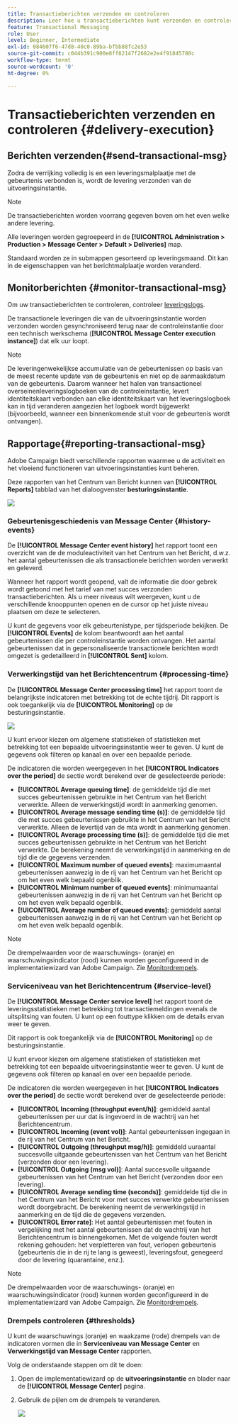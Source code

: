 ```yaml
---
title: Transactieberichten verzenden en controleren
description: Leer hoe u transactieberichten kunt verzenden en controleren
feature: Transactional Messaging
role: User
level: Beginner, Intermediate
exl-id: 084607f6-47d8-40c0-89ba-bfbb88fc2e53
source-git-commit: c044b391c900e8ff82147f2682e2e4f91845780c
workflow-type: tm+mt
source-wordcount: '0'
ht-degree: 0%

---
```


# Transactieberichten verzenden en controleren {#delivery-execution}

## Berichten verzenden{#send-transactional-msg}

Zodra de verrijking volledig is en een leveringsmalplaatje met de gebeurtenis verbonden is, wordt de levering verzonden van de uitvoeringsinstantie.

>[!NOTE]
>
>De transactieberichten worden voorrang gegeven boven om het even welke andere levering.

Alle leveringen worden gegroepeerd in de **[!UICONTROL Administration > Production > Message Center > Default > Deliveries]** map.

Standaard worden ze in submappen gesorteerd op leveringsmaand. Dit kan in de eigenschappen van het berichtmalplaatje worden veranderd.

## Monitorberichten {#monitor-transactional-msg}

Om uw transactieberichten te controleren, controleer [leveringslogs](send.md).

De transactionele leveringen die van de uitvoeringsinstantie worden verzonden worden gesynchroniseerd terug naar de controleinstantie door een technisch werkschema (**[!UICONTROL Message Center execution instance]**) dat elk uur loopt.

>[!NOTE]
>
>De leveringenwekelijkse accumulatie van de gebeurtenissen op basis van de meest recente update van de gebeurtenis en niet op de aanmaakdatum van de gebeurtenis. Daarom wanneer het halen van transactioneel overseinenleveringslogboeken van de controleinstantie, levert identiteitskaart verbonden aan elke identiteitskaart van het leveringslogboek kan in tijd veranderen aangezien het logboek wordt bijgewerkt (bijvoorbeeld, wanneer een binnenkomende stuit voor de gebeurtenis wordt ontvangen).

<!--
To monitor the activity and running of the execution instance(s), see [Transactional messaging reports](transactional-messaging-reports.md).-->

## Rapportage{#reporting-transactional-msg}

Adobe Campaign biedt verschillende rapporten waarmee u de activiteit en het vloeiend functioneren van uitvoeringsinstanties kunt beheren.

Deze rapporten van het Centrum van Bericht kunnen van **[!UICONTROL Reports]** tabblad van het dialoogvenster **besturingsinstantie**.

![](assets/mc-reports.png)

### Gebeurtenisgeschiedenis van Message Center {#history-events}

De **[!UICONTROL Message Center event history]** het rapport toont een overzicht van de de moduleactiviteit van het Centrum van het Bericht, d.w.z. het aantal gebeurtenissen die als transactionele berichten worden verwerkt en geleverd.

Wanneer het rapport wordt geopend, valt de informatie die door gebrek wordt getoond met het tarief van met succes verzonden transactieberichten. Als u meer niveaus wilt weergeven, kunt u de verschillende knooppunten openen en de cursor op het juiste niveau plaatsen om deze te selecteren.

U kunt de gegevens voor elk gebeurtenistype, per tijdsperiode bekijken. De **[!UICONTROL Events]** de kolom beantwoordt aan het aantal gebeurtenissen die per controleinstantie worden ontvangen. Het aantal gebeurtenissen dat in gepersonaliseerde transactionele berichten wordt omgezet is gedetailleerd in **[!UICONTROL Sent]** kolom.


### Verwerkingstijd van het Berichtencentrum {#processing-time}

De **[!UICONTROL Message Center processing time]** het rapport toont de belangrijkste indicatoren met betrekking tot de echte tijdrij. Dit rapport is ook toegankelijk via de **[!UICONTROL Monitoring]** op de besturingsinstantie.

![](assets/mc-processing-time-report.png)

U kunt ervoor kiezen om algemene statistieken of statistieken met betrekking tot een bepaalde uitvoeringsinstantie weer te geven. U kunt de gegevens ook filteren op kanaal en over een bepaalde periode.

De indicatoren die worden weergegeven in het **[!UICONTROL Indicators over the period]** de sectie wordt berekend over de geselecteerde periode:

* **[!UICONTROL Average queuing time]**: de gemiddelde tijd die met succes gebeurtenissen gebruikte in het Centrum van het Bericht verwerkte. Alleen de verwerkingstijd wordt in aanmerking genomen.
* **[!UICONTROL Average message sending time (s)]**: de gemiddelde tijd die met succes gebeurtenissen gebruikte in het Centrum van het Bericht verwerkte. Alleen de levertijd van de mta wordt in aanmerking genomen.
* **[!UICONTROL Average processing time (s)]**: de gemiddelde tijd die met succes gebeurtenissen gebruikte in het Centrum van het Bericht verwerkte. De berekening neemt de verwerkingstijd in aanmerking en de tijd die de gegevens verzenden.
* **[!UICONTROL Maximum number of queued events]**: maximumaantal gebeurtenissen aanwezig in de rij van het Centrum van het Bericht op om het even welk bepaald ogenblik.
* **[!UICONTROL Minimum number of queued events]**: minimumaantal gebeurtenissen aanwezig in de rij van het Centrum van het Bericht op om het even welk bepaald ogenblik.
* **[!UICONTROL Average number of queued events]**: gemiddeld aantal gebeurtenissen aanwezig in de rij van het Centrum van het Bericht op om het even welk bepaald ogenblik.

>[!NOTE]
>
>De drempelwaarden voor de waarschuwings- (oranje) en waarschuwingsindicator (rood) kunnen worden geconfigureerd in de implementatiewizard van Adobe Campaign. Zie [Monitordrempels](#thresholds).



### Serviceniveau van het Berichtencentrum {#service-level}

De **[!UICONTROL Message Center service level]** het rapport toont de leveringsstatistieken met betrekking tot transactiemeldingen evenals de uitsplitsing van fouten. U kunt op een fouttype klikken om de details ervan weer te geven.

Dit rapport is ook toegankelijk via de **[!UICONTROL Monitoring]** op de besturingsinstantie.

U kunt ervoor kiezen om algemene statistieken of statistieken met betrekking tot een bepaalde uitvoeringsinstantie weer te geven. U kunt de gegevens ook filteren op kanaal en over een bepaalde periode.

De indicatoren die worden weergegeven in het **[!UICONTROL Indicators over the period]** de sectie wordt berekend over de geselecteerde periode:

* **[!UICONTROL Incoming (throughput event/h)]**: gemiddeld aantal gebeurtenissen per uur dat is ingevoerd in de wachtrij van het Berichtencentrum.
* **[!UICONTROL Incoming (event vol)]**: Aantal gebeurtenissen ingegaan in de rij van het Centrum van het Bericht.
* **[!UICONTROL Outgoing (throughput msg/h)]**: gemiddeld uuraantal succesvolle uitgaande gebeurtenissen van het Centrum van het Bericht (verzonden door een levering).
* **[!UICONTROL Outgoing (msg vol)]**: Aantal succesvolle uitgaande gebeurtenissen van het Centrum van het Bericht (verzonden door een levering).
* **[!UICONTROL Average sending time (seconds)]**: gemiddelde tijd die in het Centrum van het Bericht voor met succes verwerkte gebeurtenissen wordt doorgebracht. De berekening neemt de verwerkingstijd in aanmerking en de tijd die de gegevens verzenden.
* **[!UICONTROL Error rate]**: Het aantal gebeurtenissen met fouten in vergelijking met het aantal gebeurtenissen dat de wachtrij van het Berichtencentrum is binnengekomen. Met de volgende fouten wordt rekening gehouden: het verpletteren van fout, verlopen gebeurtenis (gebeurtenis die in de rij te lang is geweest), leveringsfout, genegeerd door de levering (quarantaine, enz.).

>[!NOTE]
>
>De drempelwaarden voor de waarschuwings- (oranje) en waarschuwingsindicator (rood) kunnen worden geconfigureerd in de implementatiewizard van Adobe Campaign. Zie [Monitordrempels](#thresholds).

### Drempels controleren {#thresholds}

U kunt de waarschuwings (oranje) en waakzame (rode) drempels van de indicatoren vormen die in **Serviceniveau van Message Center** en **Verwerkingstijd van Message Center** rapporten.

Volg de onderstaande stappen om dit te doen:

1. Open de implementatiewizard op de **uitvoeringsinstantie** en blader naar de **[!UICONTROL Message Center]** pagina.
1. Gebruik de pijlen om de drempels te veranderen.

   ![](assets/mc-thresholds.png)
